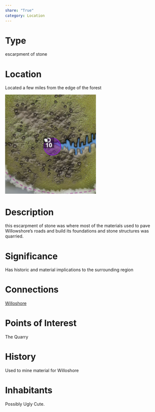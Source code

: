 ```yaml
---
share: "True"
category: Location
---
```


# Type

escarpment of stone

# Location

Located a few miles from the edge of the forest

![Pasted image 20240819165511.png](../Assets/Pasted%20image%2020240819165511.png)
# Description

this escarpment of stone was where most of the materials used to pave Willowshore’s roads and build its foundations and stone structures was quarried. 

# Significance

Has historic and material implications to the surrounding region
# Connections

[Willoshore](Willoshore.md)
# Points of Interest

The Quarry
# History

Used to mine material for Willoshore
# Inhabitants

Possibly Ugly Cute.